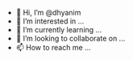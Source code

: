 - 👋 Hi, I’m @dhyanim
- 👀 I’m interested in ...
- 🌱 I’m currently learning ...
- 💞️ I’m looking to collaborate on ...
- 📫 How to reach me ...

<!---
dhyanim/dhyanim is a ✨ special ✨ repository because its `README.md` (this file) appears on your GitHub profile.
You can click the Preview link to take a look at your changes.
--->

